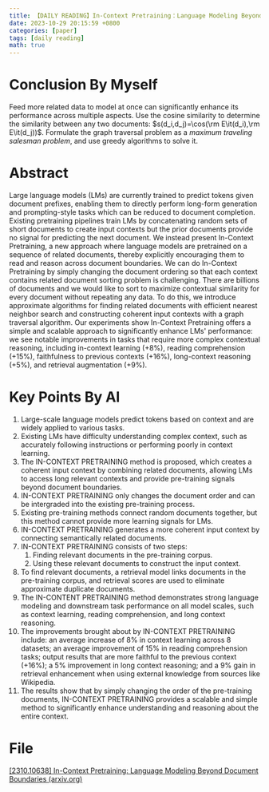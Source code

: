 ```yaml
---
title: 【DAILY READING】In-Context Pretraining：Language Modeling Beyond Document Boundaries
date: 2023-10-29 20:15:59 +0800
categories: [paper]
tags: [daily reading]
math: true
---
```



# Conclusion By Myself
Feed more related data to model at once can significantly enhance its performance across multiple aspects.
Use the cosine similarity to determine the similarity between any two documents: $s(d_i,d_j)=\cos(\rm E\it(d_i),\rm E\it(d_j))$.
Formulate the graph traversal problem as a *maximum traveling salesman problem*, and use greedy algorithms to solve it.
# Abstract
Large language models (LMs) are currently trained to predict tokens given document prefixes, enabling them to directly perform long-form generation and prompting-style tasks which can be reduced to document completion.
Existing pretraining pipelines train LMs by concatenating random sets of short documents to create input contexts but the prior documents provide no signal for predicting the next document. 
We instead present In-Context Pretraining, a new approach where language models are pretrained on a sequence of related documents, thereby explicitly encouraging them to read and reason across document boundaries.
We can do In-Context Pretraining by simply changing the document ordering so that each context contains related document sorting problem is challenging. 
There are billions of documents and we would like to sort to maximize contextual similarity for every document without repeating any data.
To do this, we introduce approximate algorithms for finding related documents with efficient nearest neighbor search and constructing coherent input contexts with a graph traversal algorithm.
Our experiments show In-Context Pretraining offers a simple and scalable approach to significantly enhance LMs' performance: we see notable improvements in tasks that require more complex contextual reasoning, including in-context learning (+8%), reading comprehension (+15%), faithfulness to previous contexts (+16%), long-context reasoning (+5%), and retrieval augmentation (+9%).
# Key Points By AI
1. Large-scale language models predict tokens based on context and are widely applied to various tasks.
2. Existing LMs have difficulty understanding complex context, such as accurately following instructions or performing poorly in context learning.
3. The IN-CONTEXT PRETRAINING method is proposed, which creates a coherent input context by combining related documents, allowing LMs to access long relevant contexts and provide pre-training signals beyond document boundaries.
4. IN-CONTEXT PRETRAINING only changes the document order and can be intergraded into the existing pre-training process.
5. Existing pre-training methods connect random documents together, but this method cannot provide more learning signals for LMs.
6. IN-CONTEXT PRETRAINING generates a more coherent input context by connecting semantically related documents.
7. IN-CONTEXT PRETRAINING consists of two steps:
	1. Finding relevant documents in the pre-training corpus.
	2. Using these relevant documents to construct the input context.
8. To find relevant documents, a retrieval model links documents in the pre-training corpus, and retrieval scores are used to eliminate approximate duplicate documents.
9. The IN-CONTENT PRETRAINING method demonstrates strong language modeling and downstream task performance on all model scales, such as context learning, reading comprehension, and long context reasoning.
10. The improvements brought about by IN-CONTEXT PRETRAINING include: an average increase of 8% in context learning across 8 datasets; an average improvement of 15% in reading comprehension tasks; output results that are more faithful to the previous context (+16%); a 5% improvement in long context reasoning; and a 9% gain in retrieval enhancement when using external knowledge from sources like Wikipedia.
11. The results show that by simply changing the order of the pre-training documents, IN-CONTEXT PRETRAINING provides a scalable and simple method to significantly enhance understanding and reasoning about the entire context.
# File
[[2310.10638] In-Context Pretraining: Language Modeling Beyond Document Boundaries (arxiv.org)](https://arxiv.org/abs/2310.10638)
